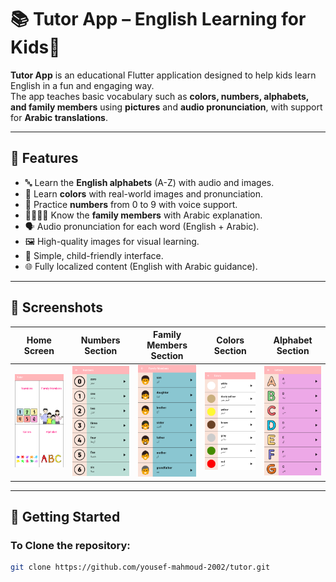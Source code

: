 # 📚 Tutor App – English Learning for Kids🧒

**Tutor App** is an educational Flutter application designed to help kids learn English in a fun and engaging way.  
The app teaches basic vocabulary such as **colors, numbers, alphabets, and family members** using **pictures** and **audio pronunciation**, with support for **Arabic translations**.

---

## 🎯 Features

- 🔤 Learn the **English alphabets** (A-Z) with audio and images.
- 🌈 Learn **colors** with real-world images and pronunciation.
- 🔢 Practice **numbers** from 0 to 9 with voice support.
- 👨‍👩‍👧‍👦 Know the **family members** with Arabic explanation.
- 🗣️ Audio pronunciation for each word (English + Arabic).
- 🖼️ High-quality images for visual learning.
- 👶 Simple, child-friendly interface.
- 🌐 Fully localized content (English with Arabic guidance).

---

## 📸 Screenshots

| Home Screen | Numbers Section | Family Members Section | Colors Section | Alphabet Section |
|-------------|-----------------|------------------------|----------------|------------------|
| ![home](screenshots/home.png) | ![numbers](screenshots/numbers.png) | ![familyMembers](screenshots/familyMembers.png) | ![colors](screenshots/colors.png) | ![alphabet](screenshots/alphabet.png) |

---

## 🚀 Getting Started

### To Clone the repository:
```bash
git clone https://github.com/yousef-mahmoud-2002/tutor.git
